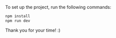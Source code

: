 To set up the project, run the following commands:

```bash
npm install
npm run dev
```

Thank you for your time! :)